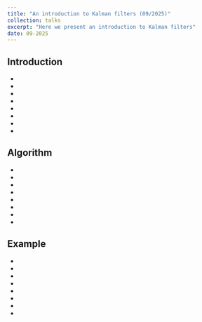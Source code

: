 ```yaml
---
title: "An introduction to Kalman filters (09/2025)"
collection: talks
excerpt: "Here we present an introduction to Kalman filters"
date: 09-2025
---
```


## Introduction

-
-
-
-
-
-
-
-

## Algorithm

-
-
-
-
-
-
-
-

## Example

-
-
-
-
-
-
-
-